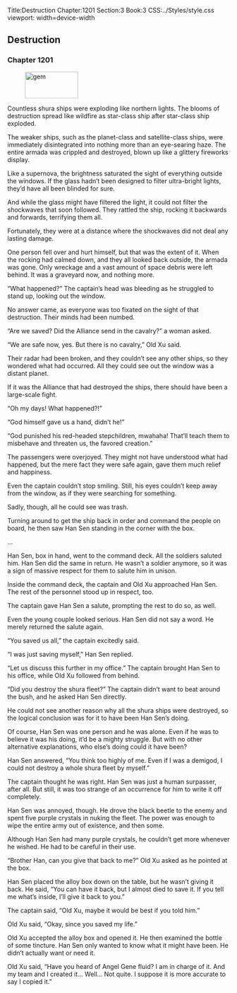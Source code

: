 Title:Destruction 
Chapter:1201 
Section:3 
Book:3 
CSS:../Styles/style.css 
viewport: width=device-width
  
## Destruction
### Chapter 1201
  
<figure>
	<img src="../Images/gem.gif" alt="gem" id="gem" width="120" height="60" />
</figure>
  

  
Countless shura ships were exploding like northern lights. The blooms of destruction spread like wildfire as star-class ship after star-class ship exploded.

The weaker ships, such as the planet-class and satellite-class ships, were immediately disintegrated into nothing more than an eye-searing haze. The entire armada was crippled and destroyed, blown up like a glittery fireworks display.

Like a supernova, the brightness saturated the sight of everything outside the windows. If the glass hadn’t been designed to filter ultra-bright lights, they’d have all been blinded for sure.

And while the glass might have filtered the light, it could not filter the shockwaves that soon followed. They rattled the ship, rocking it backwards and forwards, terrifying them all.

Fortunately, they were at a distance where the shockwaves did not deal any lasting damage.

One person fell over and hurt himself, but that was the extent of it. When the rocking had calmed down, and they all looked back outside, the armada was gone. Only wreckage and a vast amount of space debris were left behind. It was a graveyard now, and nothing more.

“What happened?” The captain’s head was bleeding as he struggled to stand up, looking out the window.

No answer came, as everyone was too fixated on the sight of that destruction. Their minds had been numbed.

“Are we saved? Did the Alliance send in the cavalry?” a woman asked.

“We are safe now, yes. But there is no cavalry,” Old Xu said.

Their radar had been broken, and they couldn’t see any other ships, so they wondered what had occurred. All they could see out the window was a distant planet.

If it was the Alliance that had destroyed the ships, there should have been a large-scale fight.

“Oh my days! What happened?!”

“God himself gave us a hand, didn’t he!”

“God punished his red-headed stepchildren, mwahaha! That’ll teach them to misbehave and threaten us, the favored creation.”

The passengers were overjoyed. They might not have understood what had happened, but the mere fact they were safe again, gave them much relief and happiness.

Even the captain couldn’t stop smiling. Still, his eyes couldn’t keep away from the window, as if they were searching for something.

Sadly, though, all he could see was trash.

Turning around to get the ship back in order and command the people on board, he then saw Han Sen standing in the corner with the box.

…

Han Sen, box in hand, went to the command deck. All the soldiers saluted him. Han Sen did the same in return. He wasn’t a soldier anymore, so it was a sign of massive respect for them to salute him in unison.

Inside the command deck, the captain and Old Xu approached Han Sen. The rest of the personnel stood up in respect, too.

The captain gave Han Sen a salute, prompting the rest to do so, as well.

Even the young couple looked serious. Han Sen did not say a word. He merely returned the salute again.

“You saved us all,” the captain excitedly said.

“I was just saving myself,” Han Sen replied.

“Let us discuss this further in my office.” The captain brought Han Sen to his office, while Old Xu followed from behind.

“Did you destroy the shura fleet?” The captain didn’t want to beat around the bush, and he asked Han Sen directly.

He could not see another reason why all the shura ships were destroyed, so the logical conclusion was for it to have been Han Sen’s doing.

Of course, Han Sen was one person and he was alone. Even if he was to believe it was his doing, it’d be a mighty struggle. But with no other alternative explanations, who else’s doing could it have been?

Han Sen answered, “You think too highly of me. Even if I was a demigod, I could not destroy a whole shura fleet by myself.”

The captain thought he was right. Han Sen was just a human surpasser, after all. But still, it was too strange of an occurrence for him to write it off completely.

Han Sen was annoyed, though. He drove the black beetle to the enemy and spent five purple crystals in nuking the fleet. The power was enough to wipe the entire army out of existence, and then some.

Although Han Sen had many purple crystals, he couldn’t get more whenever he wished. He had to be careful in their use.

“Brother Han, can you give that back to me?” Old Xu asked as he pointed at the box.

Han Sen placed the alloy box down on the table, but he wasn’t giving it back. He said, “You can have it back, but I almost died to save it. If you tell me what’s inside, I’ll give it back to you.”

The captain said, “Old Xu, maybe it would be best if you told him.”

Old Xu said, “Okay, since you saved my life.”

Old Xu accepted the alloy box and opened it. He then examined the bottle of some tincture. Han Sen only wanted to know what it might have been. He didn’t actually want or need it.

Old Xu said, “Have you heard of Angel Gene fluid? I am in charge of it. And my team and I created it… Well… Not quite. I suppose it is more accurate to say I copied it.”